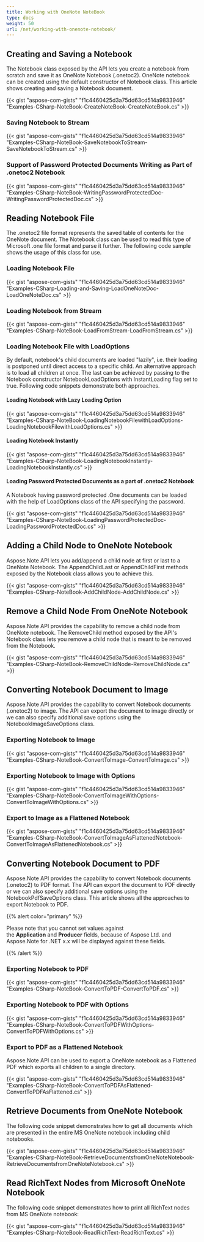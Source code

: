 ```yaml
---
title: Working with OneNote NoteBook
type: docs
weight: 50
url: /net/working-with-onenote-notebook/
---
```


## **Creating and Saving a Notebook**
The Notebook class exposed by the API lets you create a notebook from scratch and save it as OneNote Notebook (.onetoc2). OneNote notebook can be created using the default constructor of Notebook class. This article shows creating and saving a Notebook document.

{{< gist "aspose-com-gists" "f1c4460425d3a75dd63cd514a9833946" "Examples-CSharp-NoteBook-CreateNoteBook-CreateNoteBook.cs" >}}
### **Saving Notebook to Stream**
{{< gist "aspose-com-gists" "f1c4460425d3a75dd63cd514a9833946" "Examples-CSharp-NoteBook-SaveNotebookToStream-SaveNotebookToStream.cs" >}}
### **Support of Password Protected Documents Writing as Part of .onetoc2 Notebook**
{{< gist "aspose-com-gists" "f1c4460425d3a75dd63cd514a9833946" "Examples-CSharp-NoteBook-WritingPasswordProtectedDoc-WritingPasswordProtectedDoc.cs" >}}
## **Reading Notebook File**
The .onetoc2 file format represents the saved table of contents for the OneNote document. The Notebook class can be used to read this type of Microsoft .one file format and parse it further. The following code sample shows the usage of this class for use.
### **Loading Notebook File**
{{< gist "aspose-com-gists" "f1c4460425d3a75dd63cd514a9833946" "Examples-CSharp-Loading-and-Saving-LoadOneNoteDoc-LoadOneNoteDoc.cs" >}}
### **Loading Notebook from Stream**
{{< gist "aspose-com-gists" "f1c4460425d3a75dd63cd514a9833946" "Examples-CSharp-NoteBook-LoadFromStream-LoadFromStream.cs" >}}
### **Loading Notebook File with LoadOptions**
By default, notebook's child documents are loaded "lazily", i.e. their loading is postponed until direct access to a specific child. An alternative approach is to load all children at once. The last can be achieved by passing to the Notebook constructor NotebookLoadOptions with InstantLoading flag set to true. Following code snippets demonstrate both approaches.
#### **Loading Notebook with Lazy Loading Option**
{{< gist "aspose-com-gists" "f1c4460425d3a75dd63cd514a9833946" "Examples-CSharp-NoteBook-LoadingNotebookFilewithLoadOptions-LoadingNotebookFilewithLoadOptions.cs" >}}
#### **Loading Notebook Instantly**
{{< gist "aspose-com-gists" "f1c4460425d3a75dd63cd514a9833946" "Examples-CSharp-NoteBook-LoadingNotebookInstantly-LoadingNotebookInstantly.cs" >}}
#### **Loading Password Protected Documents as a part of .onetoc2 Notebook**
A Notebook having password protected .One documents can be loaded with the help of LoadOptions class of the API specifying the password.

{{< gist "aspose-com-gists" "f1c4460425d3a75dd63cd514a9833946" "Examples-CSharp-NoteBook-LoadingPasswordProtectedDoc-LoadingPasswordProtectedDoc.cs" >}}
## **Adding a Child Node to OneNote Notebook**
Aspose.Note API lets you add/append a child node at first or last to a OneNote Notebook. The AppendChildLast or AppendChildFirst methods exposed by the Notebook class allows you to achieve this.

{{< gist "aspose-com-gists" "f1c4460425d3a75dd63cd514a9833946" "Examples-CSharp-NoteBook-AddChildNode-AddChildNode.cs" >}}
## **Remove a Child Node From OneNote Notebook**
Aspose.Note API provides the capability to remove a child node from OneNote notebook. The RemoveChild method exposed by the API's Notebook class lets you remove a child node that is meant to be removed from the Notebook.

{{< gist "aspose-com-gists" "f1c4460425d3a75dd63cd514a9833946" "Examples-CSharp-NoteBook-RemoveChildNode-RemoveChildNode.cs" >}}
## **Converting Notebook Document to Image**
Aspose.Note API provides the capability to convert Notebook documents (.onetoc2) to image. The API can export the document to image directly or we can also specify additional save options using the NotebookImageSaveOptions class.
### **Exporting Notebook to Image**
{{< gist "aspose-com-gists" "f1c4460425d3a75dd63cd514a9833946" "Examples-CSharp-NoteBook-ConvertToImage-ConvertToImage.cs" >}}
### **Exporting Notebook to Image with Options**
{{< gist "aspose-com-gists" "f1c4460425d3a75dd63cd514a9833946" "Examples-CSharp-NoteBook-ConvertToImageWithOptions-ConvertToImageWithOptions.cs" >}}
### **Export to Image as a Flattened Notebook**
{{< gist "aspose-com-gists" "f1c4460425d3a75dd63cd514a9833946" "Examples-CSharp-NoteBook-ConvertToImageAsFlattenedNotebook-ConvertToImageAsFlattenedNotebook.cs" >}}
## **Converting Notebook Document to PDF**
Aspose.Note API provides the capability to convert Notebook documents (.onetoc2) to PDF format. The API can export the document to PDF directly or we can also specify additional save options using the NotebookPdfSaveOptions class. This article shows all the approaches to export Notebook to PDF.

{{% alert color="primary" %}} 

Please note that you cannot set values against the **Application** and **Producer** fields, because of Aspose Ltd. and Aspose.Note for .NET x.x will be displayed against these fields.

{{% /alert %}} 
### **Exporting Notebook to PDF**
{{< gist "aspose-com-gists" "f1c4460425d3a75dd63cd514a9833946" "Examples-CSharp-NoteBook-ConvertToPDF-ConvertToPDF.cs" >}}
### **Exporting Notebook to PDF with Options**
{{< gist "aspose-com-gists" "f1c4460425d3a75dd63cd514a9833946" "Examples-CSharp-NoteBook-ConvertToPDFWithOptions-ConvertToPDFWithOptions.cs" >}}
### **Export to PDF as a Flattened Notebook**
Aspose.Note API can be used to export a OneNote notebook as a Flattened PDF which exports all children to a single directory.

{{< gist "aspose-com-gists" "f1c4460425d3a75dd63cd514a9833946" "Examples-CSharp-NoteBook-ConvertToPDFAsFlattened-ConvertToPDFAsFlattened.cs" >}}
## **Retrieve Documents from OneNote Notebook**
The following code snippet demonstrates how to get all documents which are presented in the entire MS OneNote notebook including child notebooks.

{{< gist "aspose-com-gists" "f1c4460425d3a75dd63cd514a9833946" "Examples-CSharp-NoteBook-RetrieveDocumentsfromOneNoteNotebook-RetrieveDocumentsfromOneNoteNotebook.cs" >}}
## **Read RichText Nodes from Microsoft OneNote Notebook**
The following code snippet demonstrates how to print all RichText nodes from MS OneNote notebook:

{{< gist "aspose-com-gists" "f1c4460425d3a75dd63cd514a9833946" "Examples-CSharp-NoteBook-ReadRichText-ReadRichText.cs" >}}
